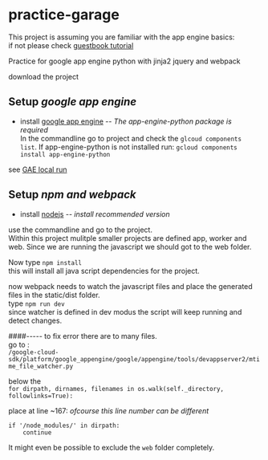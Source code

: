# practice-garage

This project is assuming you are familiar with the app engine basics:<br>
if not please check [guestbook tutorial](https://cloud.google.com/appengine/docs/standard/python/getting-started/creating-guestbook)

Practice for google app engine python with jinja2 jquery and webpack

download the project

## Setup _google app engine_

- install 
[google app engine](https://cloud.google.com/appengine/docs/standard/python/download)
-- _The app-engine-python package is required_
<br>In the commandline go to project and check the `glcoud components list`. If app-engine-python is not installed run: `gcloud components install app-engine-python`


see [GAE local run](https://cloud.google.com/appengine/docs/standard/python/tools/using-local-server)


## Setup _npm and webpack_

- install [nodejs](https://nodejs.org/en/) -- _install recommended version_

use the commandline and go to the project.<br>
Within this project mulitple smaller projects are defined app, worker and web. Since we are running
the javascript we should got to the web folder.

Now type `npm install`<br>
this will install all java script dependencies for the project.

now webpack needs to watch the javascript files and place the generated files in the static/dist folder.<br>
type `npm run dev`
<br>since watcher is defined in dev modus the script will keep running and detect changes.


####----- to fix error there are to many files.<br>
go to :<br>
`/google-cloud-sdk/platform/google_appengine/google/appengine/tools/devappserver2/mtime_file_watcher.py`
    
below the
<br>`for dirpath, dirnames, filenames in os.walk(self._directory, followlinks=True):`

place at line ~167: _ofcourse this line number can be different_
```
if '/node_modules/' in dirpath:
    continue
```
It might even be possible to exclude the `web` folder completely.